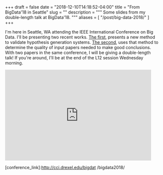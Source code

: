 +++ 
draft = false
date = "2018-12-10T14:18:52-04:00"
title = "From BigData'18 in Seattle"
slug = "" 
description = """
  Some slides from my double-length talk at BigData'18.
"""
aliases = [
  "/post/big-data-2018/"
]
+++

I'm here in Seattle, WA attending the IEEE International Conference on Big Data.
I'll be presenting two recent works.
[The first][validation_link], presents a new method to validate hypothesis generation systems.
[The second][abstracts_link], uses that method to determine the quality of input papers needed to make good conclusions.
With two papers in the same conference, I will be giving a double-length talk!
If you're around, I'll be at the end of the L12 session Wednesday morning.

<div class="centered">
<iframe 
  src="https://docs.google.com/presentation/d/e/2PACX-1vRfw0sjKNQT6C5INwV-VPGrPVysScsC3Su__n32bOgWZF7Uk14kpM270PzkMgXUfduZzax_8SpPRyl4/embed?start=true&loop=true&delayms=3000"
  frameborder="0"
  margin-left="auto"
  margin-left="auto"
  width="480"
  height="299"
  allowfullscreen="true"
  mozallowfullscreen="true"
  webkitallowfullscreen="true"></iframe>
</div>

[validation_link]:/2018/validation
[abstracts_link]:/2018/abstracts
[conference_link]:http://cci.drexel.edu/bigdat /bigdata2018/
